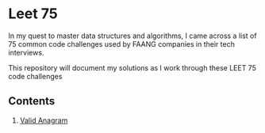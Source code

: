 # Leet 75

In my quest to master data structures and algorithms, I came across a list of 75 common code challenges used by FAANG companies in their tech interviews. 

This repository will document my solutions as I work through these LEET 75 code challenges

## Contents

1. [Valid Anagram](leet_75/valid_anagram.md)
